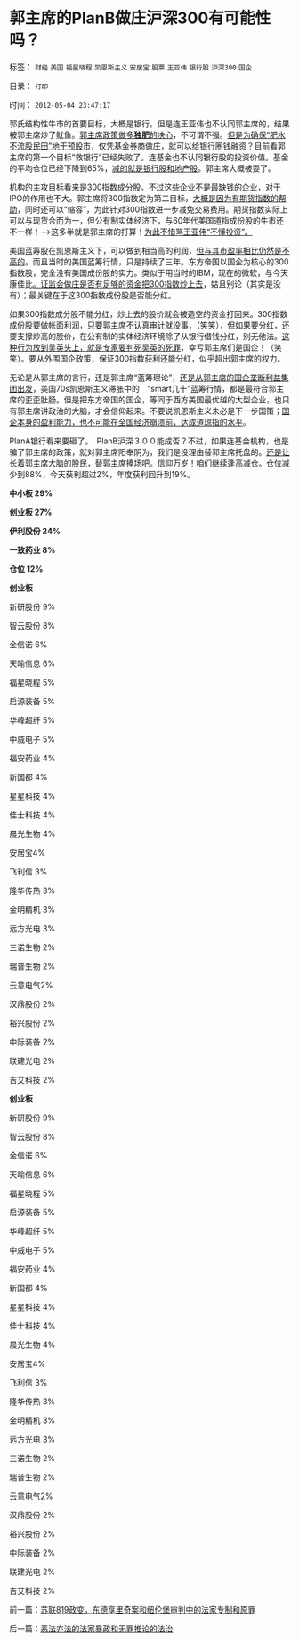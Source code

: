 # 郭主席的PlanB做庄沪深300有可能性吗？

标签： `财经` `美国` `福星晓程` `凯恩斯主义` `安居宝` `股票` `王亚伟` `银行股` `沪深300` `国企` 

目录： `打印`

时间： `2012-05-04 23:47:17`

郭氏结构性牛市的首要目标，大概是银行。但是连王亚伟也不认同郭主席的，结果被郭主席炒了鱿鱼。[郭主席政策做多**独肥**的决心](../../../2012/4/27/严打股市中的投机倒把的改革正义.md)，不可谓不强。[但是为确保“肥水不流股民田”地干预股市](../../../2012/5/2/世界上没有行政打压出来的牛市.md)，仅凭基金券商做庄，就可以给银行圈钱融资？目前看郭主席的第一个目标“救银行”已经失败了。连基金也不认同银行股的投资价值。基金的平均仓位已经下降到65%，[减的就是银行股和地产股](../../../2011/4/7/银行地产和ST的逆反投资.md)。郭主席大概被耍了。

机构的主攻目标看来是300指数成分股。不过这些企业不是最缺钱的企业，对于IPO的作用也不大。郭主席将300指数定为第二目标，[大概是因为有期货指数的帮助](../../../2012/3/29/期货指数是机构化操纵出大熊市的祸根；.md)，同时还可以“缩容”，为此针对300指数进一步减免交易费用。期货指数实际上可以与现货合而为一，但公有制实体经济下，与60年代美国道指成份股的牛市还不一样！——>这多半就是郭主席的打算！[为此不惜骂王亚伟“不懂投资”。](../../../2008/3/20/房地产金融股高出国际平均估值水平几十倍.md)

美国蓝筹股在凯恩斯主义下，可以做到相当高的利润，[但与其市盈率相比仍然是不高的](../../../2012/1/9/凯恩斯主义对市盈率的影响，理解国进民退.md)。而且当时的美国蓝筹行情，只是持续了三年。东方帝国以国企为核心的300指数股，完全没有美国成份股的实力。类似于用当时的IBM，现在的微软，与今天康佳比[。证监会做庄是否有足够的资金把300指数炒上去](../../../2011/11/2/唱空唱多不要唱“管理层管涨管跌”.md)，姑且别论（其实是没有）；最关键在于这300指数成份股是否能分红。

如果300指数成分股不能分红，炒上去的股价就会被造空的资金打回来。300指数成份股要做帐面利润，[只要郭主席不认真审计就没事](../../../2012/4/24/证监会不是“证券价格监制会”及斯大林的正义.md)，（笑笑），但如果要分红，还要支撑炒高的股价，在公有制的实体经济环境除了从银行借钱分红，别无他法。[这种行为放到吴英头上，就是专家要判死吴英的死罪](../../../2012/4/25/中国“民主”不重视私有制条件，吴英能往何处逃.md)，幸亏郭主席们是国企！（笑笑）。要从外围国企政策，保证300指数获利还能分红，似乎超出郭主席的权力。

无论是从郭主席的言行，还是郭主席“蓝筹理论”，[还是从郭主席的国企垄断利益集团出发](../../../2012/4/24/强盗逻辑正在制造空前的金融危机和经济危机.md)，美国70s凯恩斯主义滞胀中的　“smart几十”蓝筹行情，都是最符合郭主席的歪歪肚肠。但是把东方帝国的国企，等同于西方美国最优越的大型企业，也只有郭主席讲政治的大脑，才会信仰起来。不要说凯恩斯主义未必是下一步国策；[国企本身的盈利能力，也不可能在全国经济崩溃前，达成道琼指的水平](../../../2012/1/8/凯恩斯主义的蓝筹股业绩必定与经济衰退伴生.md)。

PlanA银行看来要砸了。　PlanB沪深３００能成否？不过，如果连基金机构，也是骗了郭主席的政策，就对郭主席阳奉阴为，我们是没理由替郭主席托盘的。[还是让长着郭主席大脑的股民，替郭主席捧场吧](../../../2012/5/3/长着机构大脑的小股民.md)。信仰万岁！咱们继续逢高减仓。仓位减少到88%，今天获利超过2%，年度获利回升到19%。

**中小板 29%**

**创业板 27%**

**伊利股份 24%**

**一致药业 8%**

**仓位 12%**

**创业板**

新研股份 9%

智云股份 8%

金信诺 6%

天喻信息 6%

福星晓程 5%

启源装备 5%

华峰超纤 5%

中威电子 5%

福安药业 4%

新国都 4%

星星科技 4%

佳士科技 4%

晨光生物 4%

安居宝4%

飞利信 3%

隆华传热 3%

金明精机 3%

远方光电 3%

三诺生物 2%

瑞普生物 2%

云意电气2%

汉鼎股份 2%

裕兴股份 2%

中际装备 2%

联建光电 2%

吉艾科技 2%

**创业板**

新研股份 9%

智云股份 8%

金信诺 6%

天喻信息 6%

福星晓程 5%

启源装备 5%

华峰超纤 5%

中威电子 5%

福安药业 4%

新国都 4%

星星科技 4%

佳士科技 4%

晨光生物 4%

安居宝4%

飞利信 3%

隆华传热 3%

金明精机 3%

远方光电 3%

三诺生物 2%

瑞普生物 2%

云意电气2%

汉鼎股份 2%

裕兴股份 2%

中际装备 2%

联建光电 2%

吉艾科技 2%



前一篇：[苏联819政变，东德享里奇案和纽伦堡审判中的法家专制和原罪](../../../2012/5/4/苏联819政变，东德享里奇案和纽伦堡审判中的法家专制和原罪.md)

后一篇：[恶法亦法的法家暴政和无罪推论的法治](../../../2012/5/5/恶法亦法的法家暴政和无罪推论的法治.md)